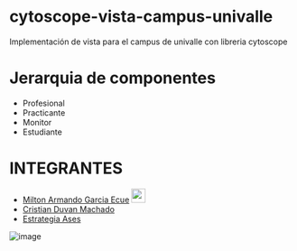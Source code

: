 # cytoscope-vista-campus-univalle
Implementación de vista para el campus de univalle con libreria cytoscope

# Jerarquia de componentes
* Profesional
* Practicante
* Monitor
* Estudiante

# INTEGRANTES
* [Milton Armando Garcia Ecue](https://github.com/1000tonage) <img width='25em' src='https://user-images.githubusercontent.com/62184928/179299314-6e19e6e1-a9de-424c-ae30-5a01f556b064.png' />
* [Cristian Duvan Machado](https://://github.com/criistiianDM)
* [Estrategia Ases](https://github.com/sistemasases)

![image](https://user-images.githubusercontent.com/62184928/182721999-dcca59ef-6af9-4fb8-b9df-2de4a701fd65.png)
